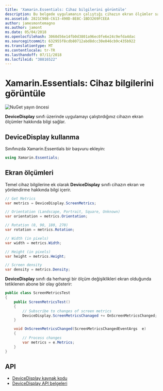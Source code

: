 ```yaml
---
title: 'Xamarin.Essentials: Cihaz bilgilerini görüntüle'
description: Bu belgede uygulamanın çalıştığı cihazın ekran ölçümler sağlayan Xamarin.Essentials DeviceDisplay sınıfında açıklanmaktadır.
ms.assetid: 2821C908-C613-490D-8E8C-1BD3269FCEEA
author: jamesmontemagno
ms.author: jamont
ms.date: 05/04/2018
ms.openlocfilehash: 3060d56e14fb0d3801a96ec0fe6e24c9efda4dac
ms.sourcegitcommit: 632955f8cdb80712abd8dcc30e046cb9c435b922
ms.translationtype: MT
ms.contentlocale: tr-TR
ms.lasthandoff: 07/11/2018
ms.locfileid: "38816522"
---
```

# <a name="xamarinessentials-device-display-information"></a>Xamarin.Essentials: Cihaz bilgilerini görüntüle

![NuGet yayın öncesi](~/media/shared/pre-release.png)

**DeviceDisplay** sınıfı üzerinde uygulamayı çalıştırdığınız cihazın ekran ölçümler hakkında bilgi sağlar.

## <a name="using-devicedisplay"></a>DeviceDisplay kullanma

Sınıfınızda Xamarin.Essentials bir başvuru ekleyin:

```csharp
using Xamarin.Essentials;
```

## <a name="screen-metrics"></a>Ekran ölçümleri

Temel cihaz bilgilerine ek olarak **DeviceDisplay** sınıfı cihazın ekran ve yönlendirme hakkında bilgi içerir.

```csharp
// Get Metrics
var metrics = DeviceDisplay.ScreenMetrics;

// Orientation (Landscape, Portrait, Square, Unknown)
var orientation = metrics.Orientation;

// Rotation (0, 90, 180, 270)
var rotation = metrics.Rotation;

// Width (in pixels)
var width = metrics.Width;

// Height (in pixels)
var height = metrics.Height;

// Screen density
var density = metrics.Density;
```

**DeviceDisplay** sınıfı da herhangi bir ölçüm değişiklikleri ekran olduğunda tetiklenen abone bir olay gösterir:

```csharp
public class ScreenMetricsTest
{
    public ScreenMetricsTest()
    {
        // Subscribe to changes of screen metrics
        DeviceDisplay.ScreenMetricsChanaged += OnScreenMetricsChanged;
    }

    void OnScreenMetricsChanged(ScreenMetricsChangedEventArgs  e)
    {
        // Process changes
        var metrics = e.Metrics;
    }
}
```

## <a name="api"></a>API

- [DeviceDisplay kaynak kodu](https://github.com/xamarin/Essentials/tree/master/Xamarin.Essentials/DeviceDisplay)
- [DeviceDisplay API belgeleri](xref:Xamarin.Essentials.DeviceDisplay)
